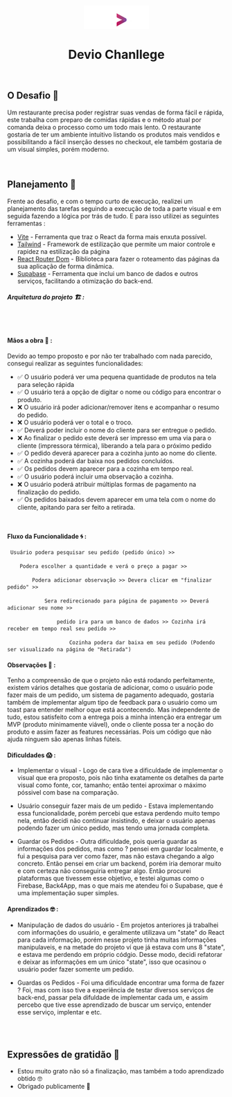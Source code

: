 <p align="center">
  <img src="https://github.com/deviobr/code-patterns/blob/main/images/devio.webp?raw=true" />
  <h1 align="center">Devio Chanllege</h1>
</p>

</br>

## O Desafio 🔎
Um restaurante precisa poder registrar suas vendas de forma fácil e rápida, este trabalha com preparo de comidas rápidas e o método atual por comanda deixa o processo como um todo mais lento. O restaurante gostaria de ter um ambiente intuitivo listando os produtos mais vendidos e possibilitando a fácil inserção desses no checkout, ele também gostaria de um visual simples, porém moderno.

</br>

## Planejamento 🧠

Frente ao desafio, e com o tempo curto de execução, realizei um planejamento das tarefas seguindo a execução de toda a parte visual e em seguida fazendo a lógica por trás de tudo.
E para isso utilizei as seguintes ferramentas :

* [Vite](https://vitejs.dev/) - Ferramenta que traz o React da forma mais enxuta possível.
* [Tailwind](https://tailwindcss.com/) - Framework de estilização que permite um maior controle e rapidez na estilização da página
* [React Router Dom](https://reactrouter.com/en/v6.3.0) - Biblioteca para fazer o roteamento das páginas da sua aplicação de forma dinâmica.
* [Supabase](https://supabase.com/) - Ferramenta que inclui um banco de dados e outros serviços, facilitando a otimização do back-end.


##### Arquitetura do projeto 🏗 : 

  




</br>
</br>

#### Mãos a obra 👷‍ : 
 Devido ao tempo proposto e por não ter trabalhado com nada parecido, consegui realizar as seguintes funcionalidades:
 
* ✅ O usuário poderá ver uma pequena quantidade de produtos na tela para seleção rápida
* ✅ O usuário terá a opção de digitar o nome ou código para encontrar o produto.
* ❌ O usuário irá poder adicionar/remover itens e acompanhar o resumo do pedido.
* ❌ O usuário poderá ver o total e o troco.
* ✅ Deverá poder incluir o nome do cliente para ser entregue o pedido.
* ❌ Ao finalizar o pedido este deverá ser impresso em uma via para o cliente (impressora térmica), liberando a tela para o próximo pedido
* ✅ O pedido deverá aparecer para a cozinha junto ao nome do cliente.
* ✅ A cozinha poderá dar baixa nos pedidos concluídos.
* ✅ Os pedidos devem aparecer para a cozinha em tempo real.
* ✅ O usuário poderá incluir uma observação a cozinha.
* ❌ O usuário poderá atribuir múltiplas formas de pagamento na finalização do pedido.
* ✅ Os pedidos baixados devem aparecer em uma tela com o nome do cliente, apitando para ser feito a retirada.

</br>

#### Fluxo da Funcionalidade 🌀 :
```
 Usuário podera pesquisar seu pedido (pedido único) >> 
 
    Podera escolher a quantidade e verá o preço a pagar >> 
    
        Podera adicionar observação >> Devera clicar em "finalizar pedido" >> 
        
            Sera redirecionado para página de pagamento >> Deverá adicionar seu nome >> 
            
                pedido ira para um banco de dados >> Cozinha irá receber em tempo real seu pedido >> 
                
                    Cozinha podera dar baixa em seu pedido (Podendo ser visualizado na página de "Retirada")
```

#### Observações 🧐 :

Tenho a compreensão de que o projeto não está rodando perfeitamente, existem vários detalhes que gostaria de adicionar, como o usuário pode fazer mais de um pedido, um sistema de pagamento adequado, gostaria também de implementar algum tipo de feedback para o usuário como um toast para entender melhor oque está acontecendo. Mas independente de tudo, estou satisfeito com a entrega pois a minha intenção era entregar um MVP (produto minimamente viável), onde o cliente possa ter a noção do produto e assim fazer as features necessárias. Pois um código que não ajuda ninguem são apenas linhas fúteis.

#### Dificuldades 😱 :

* Implementar o visual - Logo de cara tive a dificuldade de implementar o visual que era proposto, pois não tinha exatamente os detalhes da parte visual como fonte, cor, tamanho; então tentei aproximar o máximo póssivel com base na comparação.

* Usuário conseguir fazer mais de um pedido - Estava implementando essa funcionalidade, porém percebi que estava perdendo muito tempo nela, então decidi não continuar insistindo, e deixar o usuário apenas podendo fazer um único pedido, mas tendo uma jornada completa.

* Guardar os Pedidos - Outra dificuldade, pois queria guardar as informações dos pedidos, mas como ? pensei em guardar localmente, e fui a pesquisa para ver como fazer, mas não estava chegando a algo concreto. Então pensei em criar um backend, porém iria demorar muito e com certeza não conseguiria entregar algo. Então procurei plataformas que tivessem esse objetivo, e testei algumas como o Firebase, Back4App, mas o que mais me atendeu foi o Supabase, que é uma implementação super simples.

#### Aprendizados 🤓 :

- Manipulação de dados do usuário - Em projetos anteriores já trabalhei com informações do usuário, e geralmente utilizava um "state" do React para cada informação, porém nesse projeto tinha muitas informações manipulaveis, e na metade do projeto ví que já estava com uns 8 "state", e estava me perdendo em próprio códgio. Desse modo, decidi refatorar e deixar as informações em um único "state", isso que ocasinou o usuário poder fazer somente um pedido. 

- Guardas os Pedidos - Foi uma dificuldade encontrar uma forma de fazer ? Foi, mas com isso tive a experiência de testar diversos serviços de back-end, passar pela difuldade de implementar cada um, e assim percebo que tive esse aprendizado de buscar um serviço, entender esse serviço, implentar e etc.

</br>
</br>

## Expressões de gratidão 🎁 

* Estou muito grato não só a finalização, mas também a todo aprendizado obtido 🤓
* Obrigado publicamente 💙

